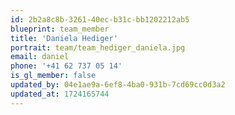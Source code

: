 ```yaml
---
id: 2b2a8c8b-3261-40ec-b31c-bb1202212ab5
blueprint: team_member
title: 'Daniela Hediger'
portrait: team/team_hediger_daniela.jpg
email: daniel
phone: '+41 62 737 05 14'
is_gl_member: false
updated_by: 04e1ae9a-6ef8-4ba0-931b-7cd69cc0d3a2
updated_at: 1724165744
---
```

